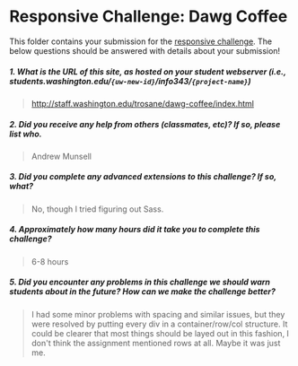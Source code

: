 # Responsive Challenge: Dawg Coffee

This folder contains your submission for the [responsive challenge](http://faculty.washington.edu/mikefree/info343/#/challenges/responsive). The below questions should be answered with details about your submission!

##### 1. What is the URL of this site, as hosted on your student webserver (i.e., students.washington.edu/<code>{uw-new-id}</code>/info343/<code>{project-name}</code>) #####
> http://staff.washington.edu/trosane/dawg-coffee/index.html

##### 2. Did you receive any help from others (classmates, etc)? If so, please list who. #####
> Andrew Munsell

##### 3. Did you complete any advanced extensions to this challenge? If so, what? #####
> No, though I tried figuring out Sass.

##### 4. Approximately how many hours did it take you to complete this challenge? #####
> 6-8 hours

##### 5. Did you encounter any problems in this challenge we should warn students about in the future? How can we make the challenge better? #####
> I had some minor problems with spacing and similar issues, but they were resolved by putting every div in a container/row/col structure. It could be clearer that most things should be layed out in this fashion, I don't think the assignment mentioned rows at all. Maybe it was just me.

